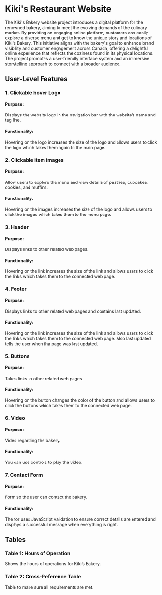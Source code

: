# Kiki's Restaurant Website

The Kiki's Bakery website project introduces a digital platform for the renowned bakery,
aiming to meet the evolving demands of the culinary market. By providing an engaging
online platform, customers can easily explore a diverse menu and get to know the
unique story and locations of Kiki's Bakery. This initiative aligns with the bakery's goal to
enhance brand visibility and customer engagement across Canada, offering a delightful
online experience that reflects the coziness found in its physical locations. The project
promotes a user-friendly interface system and an immersive storytelling approach to
connect with a broader audience.

## User-Level Features

### 1. Clickable hover Logo
#### Purpose:
Displays the website logo in the navigation bar with the website’s name and tag line.
#### Functionality:
Hovering on the logo increases the size of the logo and allows users to click the logo
which takes them again to the main page.

### 2. Clickable item images
#### Purpose:
Allow users to explore the menu and view details of pastries, cupcakes, cookies, and
muffins.
#### Functionality:
Hovering on the images increases the size of the logo and allows users to click the
images which takes them to the menu page.

### 3. Header
#### Purpose:
Displays links to other related web pages.
#### Functionality:
Hovering on the link increases the size of the link and allows users to click the links
which takes them to the connected web page.

### 4. Footer
#### Purpose:
Displays links to other related web pages and contains last updated.
#### Functionality:
Hovering on the link increases the size of the link and allows users to click the links
which takes them to the connected web page. Also last updated tells the user when tha
page was last updated.

### 5. Buttons
#### Purpose:
Takes links to other related web pages.
#### Functionality:
Hovering on the button changes the color of the button and allows users to click the
buttons which takes them to the connected web page.

### 6. Video
#### Purpose:
Video regarding the bakery.
#### Functionality:
You can use controls to play the video.

### 7. Contact Form
#### Purpose:
Form so the user can contact the bakery.
#### Functionality:
The for uses JavaScript validation to ensure correct details are entered and displays a
successful message when everything is right.

## Tables

### Table 1: Hours of Operation
Shows the hours of operations for Kiki’s Bakery.

### Table 2: Cross-Reference Table
Table to make sure all requirements are met.
